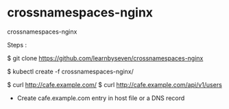 # crossnamespaces-nginx
crossnamespaces-nginx


Steps : 


$ git clone https://github.com/learnbyseven/crossnamespaces-nginx

$ kubectl create -f crossnamespaces-nginx/

$ curl http://cafe.example.com/
$ curl http://cafe.example.com/api/v1/users

- Create cafe.example.com entry in host file or a DNS record
